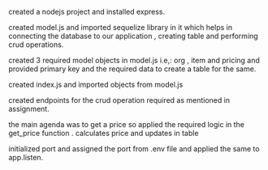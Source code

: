 created a nodejs  project and installed express.

created model.js and imported sequelize library in it which helps in connecting the  database to our application , creating table and performing crud operations.

created 3 required model objects in model.js i.e,: org , item and pricing and provided primary key and the required data to create a table for the same.

created index.js and imported objects from model.js

created endpoints for the crud operation required as mentioned in assignment.

the main agenda was to get a price so applied the required logic in the get_price function .
calculates price and updates in table


initialized port and assigned the port from .env file and applied the same to app.listen.